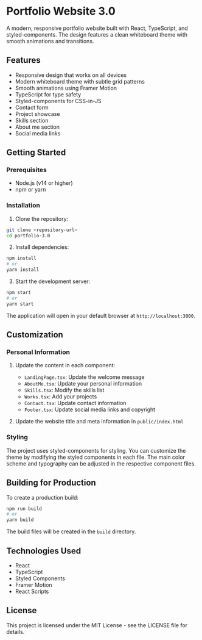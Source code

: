 # Portfolio Website 3.0

A modern, responsive portfolio website built with React, TypeScript, and styled-components. The design features a clean whiteboard theme with smooth animations and transitions.

## Features

- Responsive design that works on all devices
- Modern whiteboard theme with subtle grid patterns
- Smooth animations using Framer Motion
- TypeScript for type safety
- Styled-components for CSS-in-JS
- Contact form
- Project showcase
- Skills section
- About me section
- Social media links

## Getting Started

### Prerequisites

- Node.js (v14 or higher)
- npm or yarn

### Installation

1. Clone the repository:
```bash
git clone <repository-url>
cd portfolio-3.0
```

2. Install dependencies:
```bash
npm install
# or
yarn install
```

3. Start the development server:
```bash
npm start
# or
yarn start
```

The application will open in your default browser at `http://localhost:3000`.

## Customization

### Personal Information

1. Update the content in each component:
   - `LandingPage.tsx`: Update the welcome message
   - `AboutMe.tsx`: Update your personal information
   - `Skills.tsx`: Modify the skills list
   - `Works.tsx`: Add your projects
   - `Contact.tsx`: Update contact information
   - `Footer.tsx`: Update social media links and copyright

2. Update the website title and meta information in `public/index.html`

### Styling

The project uses styled-components for styling. You can customize the theme by modifying the styled components in each file. The main color scheme and typography can be adjusted in the respective component files.

## Building for Production

To create a production build:

```bash
npm run build
# or
yarn build
```

The build files will be created in the `build` directory.

## Technologies Used

- React
- TypeScript
- Styled Components
- Framer Motion
- React Scripts

## License

This project is licensed under the MIT License - see the LICENSE file for details.